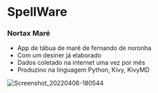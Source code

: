 # SpellWare
### Nortax Maré
- App de tábua de maré de fernando de noronha
- Com um desiner já elaborado
- Dados coletado na internet uma vez por mês
- Produzino na linguagem Python, Kivy, KivyMD

![Screenshot_20220406-180544](https://user-images.githubusercontent.com/53744463/162071724-433721c9-6a36-48d6-9348-68597a692ef0.png)
